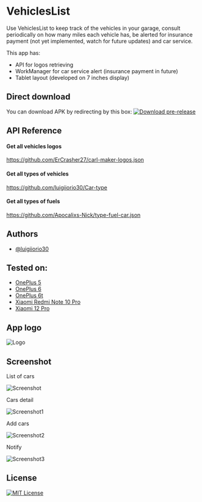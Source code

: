 # VehiclesList

Use VehiclesList to keep track of the vehicles in your garage, consult periodically on how many miles each vehicle has, be alerted for insurance payment (not yet implemented, watch for future updates) and car service.

This app has:
- API for logos retrieving
- WorkManager for car service alert (insurance payment in future)
- Tablet layout (developed on 7 inches display)


## Direct download
You can download APK by redirecting by this box: 
[![Download pre-release](https://travis-ci.org/joemccann/dillinger.svg?branch=master)](https://github.com/luigiiorio30/VeichlesList/releases)


## API Reference

#### Get all vehicles logos
https://github.com/ErCrasher27/carl-maker-logos.json
#### Get all types of vehicles
https://github.com/luigiiorio30/Car-type
#### Get all types of fuels
https://github.com/Apocalixs-Nick/type-fuel-car.json


## Authors

- [@luigiiorio30](https://www.github.com/luigiiorio30)


## Tested on:

- [OnePlus 5](https://www.gsmarena.com/oneplus_5-8647.php)
- [OnePlus 6](https://www.gsmarena.com/oneplus_6-9109.php)
- [OnePlus 6t](https://www.gsmarena.com/oneplus_6t-9350.php)
- [Xiaomi Redmi Note 10 Pro](https://www.gsmarena.com/xiaomi_redmi_note_10_pro-10662.php)
- [Xiaomi 12 Pro](https://www.gsmarena.com/xiaomi_12_pro-11287.php)


## App logo

![Logo](https://user-images.githubusercontent.com/39243394/207952527-6a33662f-5a2f-44c2-a2b6-bea943c8c73f.png)


## Screenshot 

List of cars

![Screenshot](https://user-images.githubusercontent.com/39243394/207951510-028f245c-7a5d-4dcf-a239-e06edee60e41.png) 

Cars detail

![Screenshot1](https://user-images.githubusercontent.com/39243394/207952032-906a03af-0eb2-4373-8888-0e71102ee75b.png)

Add cars

![Screenshot2](https://user-images.githubusercontent.com/39243394/207952262-fbc3cb0f-ab78-4c90-9b88-65c3e921a5f3.png)

Notify

![Screenshot3](https://user-images.githubusercontent.com/39243394/207952148-f25b68e4-eda0-49b8-9357-d665fbe81226.png)

## License

[![MIT License](https://img.shields.io/badge/License-MIT-green.svg)](https://choosealicense.com/licenses/mit/)

